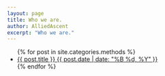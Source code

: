 ```yaml
---
layout: page
title: Who we are.
author: AlliedAscent
excerpt: "Who we are."
---
```


<ul class="post-list">
{% for post in site.categories.methods %} 
  <li><article><a href="{{ site.url }}{{ post.url }}">{{ post.title }} <span class="entry-date"><time datetime="{{ post.date | date_to_xmlschema }}">{{ post.date | date: "%B %d, %Y" }}</time></span></a></article></li>
{% endfor %}
</ul>
